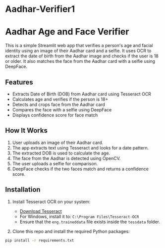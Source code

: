 # Aadhar-Verifier1
# Aadhar Age and Face Verifier

This is a simple Streamlit web app that verifies a person's age and facial identity using an image of their Aadhar card and a selfie. It uses OCR to extract the date of birth from the Aadhar image and checks if the user is 18 or older. It also matches the face from the Aadhar card with a selfie using DeepFace.

## Features

- Extracts Date of Birth (DOB) from Aadhar card using Tesseract OCR
- Calculates age and verifies if the person is 18+
- Detects and crops face from the Aadhar card
- Compares the face with a selfie using DeepFace
- Displays confidence score for face match

## How It Works

1. User uploads an image of their Aadhar card.
2. The app extracts text using Tesseract and looks for a date pattern.
3. The extracted DOB is used to calculate the age.
4. The face from the Aadhar is detected using OpenCV.
5. The user uploads a selfie for comparison.
6. DeepFace checks if the two faces match and returns a confidence score.

## Installation

1. Install Tesseract OCR on your system:
   - [Download Tesseract](https://github.com/tesseract-ocr/tesseract)
   - For Windows, install it to: `C:\Program Files\Tesseract-OCR`
   - Ensure that the `eng.traineddata` file exists inside the `tessdata` folder.

2. Clone this repo and install the required Python packages:

```bash
pip install -r requirements.txt
